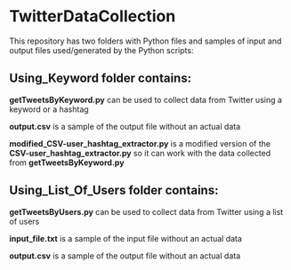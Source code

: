 # TwitterDataCollection
This repository has two folders with Python files and samples of input and output files used/generated by the Python scripts:

## Using_Keyword folder contains:

**getTweetsByKeyword.py** can be used to collect data from Twitter using a keyword or a hashtag

**output.csv** is a sample of the output file without an actual data

**modified_CSV-user_hashtag_extractor.py** is a modified version of the **CSV-user_hashtag_extractor.py** so it can work with the data collected from **getTweetsByKeyword.py**

## Using_List_Of_Users folder contains:

**getTweetsByUsers.py** can be used to collect data from Twitter using a list of users

**input_file.txt** is a sample of the input file without an actual data

**output.csv** is a sample of the output file without an actual data


